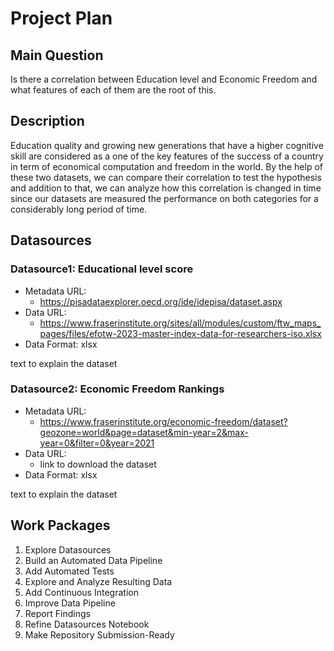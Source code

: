 # Project Plan

## Main Question
<!-- Describe your data science project in max. 5 sentences. -->

Is there a correlation between Education level and Economic Freedom and what features of each of them are the root of this. 

## Description
<!-- Outline the impact of the analysis, e.g. which pains it solves. -->

 Education quality and growing new generations that have a higher cognitive skill are considered as a one of the key features of the success of a country in term of economical computation and freedom in the world. By the help of these two datasets, we can compare their correlation to test the hypothesis and addition to that, we can analyze how this correlation is changed in time since our datasets are measured the performance on both categories for a considerably long period of time.

       
## Datasources
<!-- Describe each datasources you plan to use in a section. Use the prefic "DatasourceX" where X is the id of the datasource. -->

### Datasource1: Educational level score
* Metadata URL:
  * https://pisadataexplorer.oecd.org/ide/idepisa/dataset.aspx
* Data URL:
  * https://www.fraserinstitute.org/sites/all/modules/custom/ftw_maps_pages/files/efotw-2023-master-index-data-for-researchers-iso.xlsx
* Data Format: xlsx

text to explain the dataset

### Datasource2: Economic Freedom Rankings
* Metadata URL: 
    * https://www.fraserinstitute.org/economic-freedom/dataset?geozone=world&page=dataset&min-year=2&max-year=0&filter=0&year=2021
* Data URL:
    * link to download the dataset
* Data Format: xlsx


text to explain the dataset



## Work Packages
<!-- List of work packages ordered sequentially, each pointing to an issue with more details. -->

1. Explore Datasources 
2. Build an Automated Data Pipeline 
3. Add Automated Tests 
4. Explore and Analyze Resulting Data 
5. Add Continuous Integration 
6. Improve Data Pipeline 
7. Report Findings 
8. Refine Datasources Notebook 
9. Make Repository Submission-Ready 
